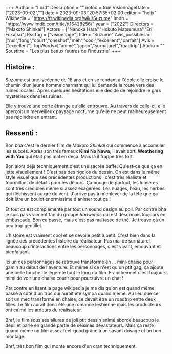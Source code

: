 +++
Author = "Lord"
Description = ""
notoc = true
VisionnageDate = ["2023-09-02",""]
date = 2023-09-03T20:57:35+02:00
editor = "helix"
Wikipedia = "https://fr.wikipedia.org/wiki/Suzume"
Imdb = "https://www.imdb.com/title/tt16428256/"
year = ["2022"]
Directors = ["Makoto Shinkai"]
Actors = ["Nanoka Hara","Hokuto Matsumura","Eri Fukatsu"]
RssTag = ["visionnage"]
title = "Suzume"
Avis_possibles = ["nul","long","court","oneshot","meh","cool","excellent","parfait"]
Avis = ["excellent"] 
TopWords=["animé","japon","surnaturel","roadtrip"]
Audio = ""
Soustitre = "Les plus beaux feutres de l'industrie"
+++
## Histoire : 
*Suzume* est une lycéenne de 16 ans et en se rendant à l'école elle croise le chemin d'un jeune homme charmant qui lui demande la route vers des ruines locales.
Après quelques hésitations elle décide de rejoindre le gars mystérieux dans les ruines.

Elle y trouve une porte étrange qu'elle entrouvre.
Au travers de celle-ci, elle aperçoit un merveilleux paysage nocturne qu'elle ne peut malheureusement pas rejoindre en entrant.

## Ressenti :
Bon bha c'est le dernier film de *Makoto Shinkai* qui commence à accumuler les succès.
Après son très fameux **Kimi No Nawa**, il avait sorti **Weathering with You** qui était pas mal en deça.
Mais là il frappe très fort.

Bon alors déjà techniquement c'est une sacrée baffe.
Qu'est-ce que ça en jette visuellement !
C'est pas des rigolos du dessin.
On est dans le même style visuel que ses précédentes productions : c'est très réaliste et fourmillant de détails pour les décors.
Ça bouge de partout, les lumières sont très crédibles même si assez éxagérées.
Les nuages, l'eau, les herbes qui flêchissent au gré du vent.
J'arrive pas à m'enlever de la tête que ça doit être un boulot énormissime d'animer tout ça !

Et tout ça est complémenté par tout un sound design au poil.
Par contre bha je suis pas vraiment fan du groupe *Radwimps* qui est désormais toujours en embuscade.
Bon ça passe, mais c'est pas ma tasse de thé.
Je trouve ça un peu trop gentillet.

L'histoire est vraiment cool et se dévoile petit à petit.
C'est bien dans la lignée des précédentes histoire du réalisateur.
Pas mal de surnaturel, beaucoup d'interactions entre les personnages, c'est vivant, émouvant et bienfaisant.

Ici un des personnages se retrouve transformé en … mini-chaise pour gamin au début de l'aventure.
Et même si ce n'est qu'un ptit gag, ça ajoute une belle touche de légèreté tout le long du film.
Franchement c'est toujours mimi de voir une chaise courir pour poursuivre un chat !

Par contre en lisant la page wikipedia je me dis qu'on est quand même passé à côté d'un truc qui aurait été sympa quand même.
Au lieu que ce soit un mec transformé en chaise, ce devait être un roadtrip entre deux filles.
Le film aurait donc été une romance lesbienne mais les producteurs ont calmé les ardeurs du réalisateur.

Bref, le film sous ses allures de joli ptit dessin animé aborde beaucoup le deuil et parle en grande partie de séismes dévastateurs.
Mais ça reste quand même un film assez feel-good grâce à un savant dosage et un bon montage.

Bref, très bon film qui monte encore d'un cran techniquement.
